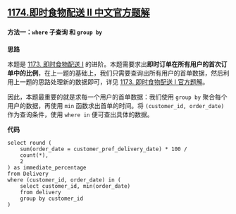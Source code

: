 ## [1174.即时食物配送 II 中文官方题解](https://leetcode.cn/problems/immediate-food-delivery-ii/solutions/100000/ji-shi-shi-wu-pei-song-ii-by-leetcode-solution)
#### 方法一：`where` 子查询 和 `group by`

**思路**

本题是 [1173. 即时食物配送 I](https://leetcode-cn.com/problems/immediate-food-delivery-i/) 的进阶。本题需要求出**即时订单在所有用户的首次订单中的比例**，在上一题的基础上，我们只需要查询出所有用户的首单数据，然后利用上一题的思路处理新的数据即可，详见 [1173. 即时食物配送 I 官方题解](https://leetcode-cn.com/problems/immediate-food-delivery-i/solution/ji-shi-shi-wu-pei-song-i-by-leetcode-solution/)。

因此，本题最重要的就是求每一个用户的首单数据：我们使用 `group by` 聚合每个用户的数据，再使用 `min` 函数求出首单的时间。将 `(customer_id, order_date)` 作为查询条件，使用 `where in` 便可查出具体的数据。

**代码**

``` Mysql [ ]
select round (
    sum(order_date = customer_pref_delivery_date) * 100 /
    count(*),
    2
) as immediate_percentage
from Delivery
where (customer_id, order_date) in (
    select customer_id, min(order_date)
    from delivery
    group by customer_id
)
```